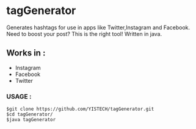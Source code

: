 # tagGenerator
Generates hashtags for use in apps like Twitter,Instagram and Facebook. Need to boost your post? This is the right tool! Written in java.

## Works in :
- Instagram
- Facebook
- Twitter

### USAGE :
```
$git clone https://github.com/YISTECH/tagGenerator.git
$cd tagGenerator/
$java tagGenerator
```


